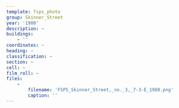 ```yaml
---
template: fsps_photo
group: Skinner_Street
year: '1980'
description: ~
buildings:
    - ''
coordinates: ~
heading: ~
classification: ~
section: ~
cell: ~
film_roll: ~
files:
    -
        filename: 'FSPS_Skinner_Street,_no._3,_7-3-E_1980.png'
        caption: ''
---
```

